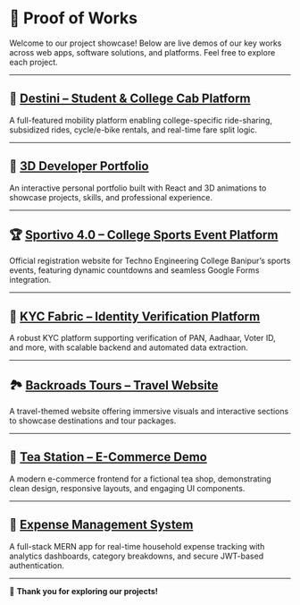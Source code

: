 # 📂 Proof of Works

Welcome to our project showcase! Below are live demos of our key works across web apps, software solutions, and platforms. Feel free to explore each project.

---

## 🚖 [Destini – Student & College Cab Platform](https://destini-a-comprehensive-transportation.onrender.com/)
A full-featured mobility platform enabling college-specific ride-sharing, subsidized rides, cycle/e-bike rentals, and real-time fare split logic.

---

## 🎨 [3D Developer Portfolio](https://ayushmaanpaul.vercel.app/)
An interactive personal portfolio built with React and 3D animations to showcase projects, skills, and professional experience.

---

## 🏆 [Sportivo 4.0 – College Sports Event Platform](https://sportivo-4.netlify.app/)
Official registration website for Techno Engineering College Banipur’s sports events, featuring dynamic countdowns and seamless Google Forms integration.

---

## 🪪 [KYC Fabric – Identity Verification Platform](https://kyc-fabric.crawfieldanddutton.com/)
A robust KYC platform supporting verification of PAN, Aadhaar, Voter ID, and more, with scalable backend and automated data extraction.

---

## 🏞️ [Backroads Tours – Travel Website](https://backroads-tour-ap.netlify.app/)
A travel-themed website offering immersive visuals and interactive sections to showcase destinations and tour packages.

---

## 🍵 [Tea Station – E-Commerce Demo](https://tea-station-ap.netlify.app/)
A modern e-commerce frontend for a fictional tea shop, demonstrating clean design, responsive layouts, and engaging UI components.

---

## 💸 [Expense Management System](https://expense-management-system-go4a.vercel.app/login)
A full-stack MERN app for real-time household expense tracking with analytics dashboards, category breakdowns, and secure JWT-based authentication.

---

🚀 **Thank you for exploring our projects!**
